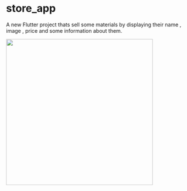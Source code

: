 # store_app

A new Flutter project thats sell some materials by displaying their name , image , price and some information about them.

<p float="left">
<img src ="
https://user-images.githubusercontent.com/106794778/173155223-ba8a3dc3-1c47-4df4-b336-81df8e5403e9.jpg" width="400">
</p>
